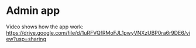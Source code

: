 # Admin app

Video shows how the app work:<br>
https://drive.google.com/file/d/1uRFVQfRMoFJL1pwyVNXzUBP0ra6r9DE6/view?usp=sharing
